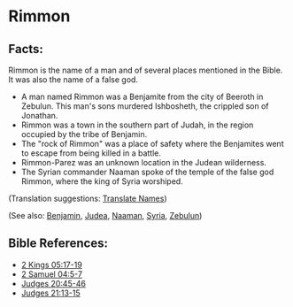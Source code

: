 # Rimmon #

## Facts: ##

Rimmon is the name of a man and of several places mentioned in the Bible. It was also the name of a false god.

* A man named Rimmon was a Benjamite from the city of Beeroth in Zebulun. This man's sons murdered Ishbosheth, the crippled son of Jonathan.
* Rimmon was a town in the southern part of Judah, in the region occupied by the tribe of Benjamin.
* The "rock of Rimmon" was a place of safety where the Benjamites went to escape from being killed in a battle.
* Rimmon-Parez was an unknown location in the Judean wilderness.
* The Syrian commander Naaman spoke of the temple of the false god Rimmon, where the king of Syria worshiped.

(Translation suggestions: [Translate Names](en/ta-vol1/translate/man/translate-names))

(See also: [Benjamin](../other/benjamin.md), [Judea](../other/judea.md), [Naaman](../other/naaman.md), [Syria](../other/syria.md), [Zebulun](../other/zebulun.md))

## Bible References: ##

* [2 Kings 05:17-19](en/tn/2ki/help/05/17)
* [2 Samuel 04:5-7](en/tn/2sa/help/04/05)
* [Judges 20:45-46](en/tn/jdg/help/20/45)
* [Judges 21:13-15](en/tn/jdg/help/21/13)